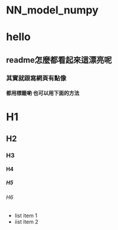 # NN_model_numpy
<h1>hello
  <h2>readme怎麼都看起來這漂亮呢
    <h3>其實就跟寫網頁有點像
      <h4>都用標籤喲 也可以用下面的方法
        
# H1
## H2
### H3
#### H4
##### H5
###### H6

* list item 1
* iist item 2 
